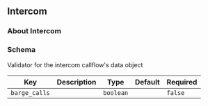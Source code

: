 ## Intercom

### About Intercom

### Schema

Validator for the intercom callflow's data object

Key | Description | Type | Default | Required
--- | ----------- | ---- | ------- | --------
`barge_calls` |  | `boolean` |   | `false`
